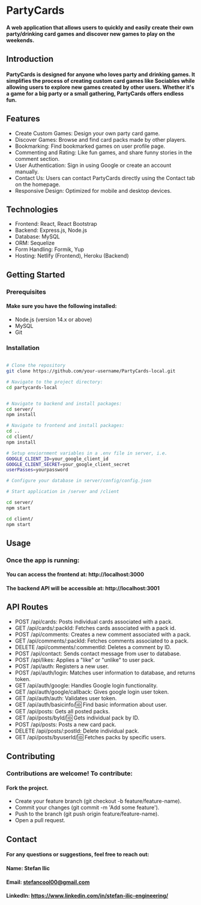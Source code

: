 # PartyCards

#### A web application that allows users to quickly and easily create their own party/drinking card games and discover new games to play on the weekends.

## Introduction
#### PartyCards is designed for anyone who loves party and drinking games. It simplifies the process of creating custom card games like Sociables while allowing users to explore new games created by other users. Whether it's a game for a big party or a small gathering, PartyCards offers endless fun.

## Features

* Create Custom Games: Design your own party card game.
* Discover Games: Browse and find card packs made by other players.
* Bookmarking: Find bookmarked games on user profile page.
* Commenting and Rating: Like fun games, and share funny stories in the comment section.
* User Authentication: Sign in using Google or create an account manually.
* Contact Us: Users can contact PartyCards directly using the Contact tab on the homepage.
* Responsive Design: Optimized for mobile and desktop devices.

## Technologies

* Frontend: React, React Bootstrap
* Backend: Express.js, Node.js
* Database: MySQL
* ORM: Sequelize
* Form Handling: Formik, Yup
* Hosting: Netlify (Frontend), Heroku (Backend)

## Getting Started

### Prerequisites

#### Make sure you have the following installed:

* Node.js (version 14.x or above)
* MySQL
* Git

### Installation 

```bash

# Clone the repository
git clone https://github.com/your-username/PartyCards-local.git

# Navigate to the project directory:
cd partycards-local


# Navigate to backend and install packages:
cd server/
npm install

# Navigate to frontend and install packages:
cd ..
cd client/
npm install

# Setup enviornment variables in a .env file in server, i.e.
GOOGLE_CLIENT_ID=your_google_client_id
GOOGLE_CLIENT_SECRET=your_google_client_secret
userPasses=yourpassword

# Configure your database in server/config/config.json

# Start application in /server and /client

cd server/
npm start

cd client/
npm start

```

## Usage

### Once the app is running:

#### You can access the frontend at: http://localhost:3000
#### The backend API will be accessible at: http://localhost:3001

## API Routes
* POST /api/cards: Posts individual cards associated with a pack.
* GET /api/cards/:packId: Fetches cards associated with a pack id.
* POST /api/comments: Creates a new comment associated with a pack.
* GET /api/comments/:packId: Fetches comments associated to a pack.
* DELETE /api/comments/:commentId: Deletes a comment by ID.
* POST /api/contact: Sends contact message from user to database.
* POST /api/likes: Applies a "like" or "unlike" to user pack.
* POST /api/auth: Registers a new user.
* POST /api/auth/login: Matches user information to database, and returns token.
* GET /api/auth/google: Handles Google login functionality.
* GET /api/auth/google/callback: Gives google login user token.
* GET /api/auth/auth: Validates user token.
* GET /api/auth/basicinfo/:id: Find basic information about user.
* GET /api/posts: Gets all posted packs.
* GET /api/posts/byId/:id: Gets individual pack by ID.
* POST /api/posts: Posts a new card pack.
* DELETE /api/posts/:postId: Delete individual pack.
* GET /api/posts/byuserId/:id: Fetches packs by specific users.

## Contributing
### Contributions are welcome! To contribute:

#### Fork the project.
* Create your feature branch (git checkout -b feature/feature-name).
* Commit your changes (git commit -m 'Add some feature').
* Push to the branch (git push origin feature/feature-name).
* Open a pull request.

## Contact

#### For any questions or suggestions, feel free to reach out:

#### Name: Stefan Ilic
#### Email: stefancool00@gmail.com
#### LinkedIn: https://www.linkedin.com/in/stefan-ilic-engineering/